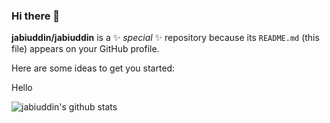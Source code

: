 ### Hi there 👋


**jabiuddin/jabiuddin** is a ✨ _special_ ✨ repository because its `README.md` (this file) appears on your GitHub profile.

Here are some ideas to get you started:
<!--
- 🔭 I’m currently working on ...
- 🌱 I’m currently learning ...
- 👯 I’m looking to collaborate on ...
- 🤔 I’m looking for help with ...
- 💬 Ask me about ...
- 📫 How to reach me: ...
- 😄 Pronouns: ...
- ⚡ Fun fact: ... 
- 
![jabiuddin's github stats](https://github-readme-stats.vercel.app/api?username=jabiuddin&count_private=true&show_icons=true&theme=radical)

-->



Hello

![jabiuddin's github stats](https://github-readme-stats.vercel.app/api?username=jabiuddin&count_private=true&show_icons=true&theme=radical)

